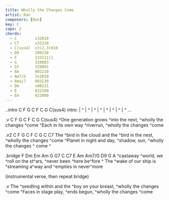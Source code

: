 ```yaml
---
title: Wholly the Changes Come
artist: Dan
composers: [Dan]
key: C
capo: 2
chords:
  - C        x32010
  - C7       x32310
  - C(sus4)  x3(2,3)010
  - D9       200210
  - F        133211|1
  - G        320003
  - G7       320001
  - Am       002210
  - Am7/G    3x2010
  - Amaj7    003130
  - Dm       x00231
  - E        022100
  - Em       022000
---
```


..intro C F G C F C G C(sus4)
  intro: | ^ | ^ | ^ | ^ | ^ | ^ | ^ | ^ ...

.v C F G C F C G C(sus4)
^One generation grows ^into the next, ^wholly the changes ^come 
^Each in its own way ^riverrun, ^wholly the changes ^come 

.v2 C F G C F C G C C7
The ^bird in the cloud and the ^bird in the nest, ^wholly the changes ^come 
^Planet in night and day, ^shadow, sun, ^wholly the changes ^ come  ^

.bridge F Dm Em Am G G7 C C7 E Am Am7/G D9 G
A ^castaway ^world, we ^roll on the st^ars, ^never been ^here be^fore  ^
The ^wake of our ship is ^streaming a^way and ^empties in never^more

  (instrumental verse, then repeat bridge)

.v
The ^seedling within and the ^boy on your breast, ^wholly the changes ^come 
^Faces in stage play, ^ends begun, ^wholly the changes ^come 